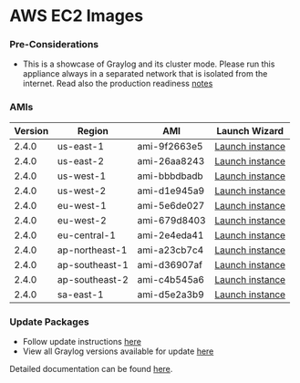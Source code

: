 AWS EC2 Images
==============

### Pre-Considerations

  * This is a showcase of Graylog and its cluster mode. Please run this appliance always in a separated network that is isolated from the internet.
    Read also the production readiness [notes](http://docs.graylog.org/en/latest/pages/installation/virtual_machine_appliances.html#production-readiness)

### AMIs

| Version | Region | AMI | Launch Wizard |
|---------|--------|-----|-------------|
| 2.4.0  | us-east-1 | ami-9f2663e5 | [Launch instance](https://console.aws.amazon.com/ec2/v2/home?region=us-east-1#LaunchInstanceWizard:ami=ami-9f2663e5) |
| 2.4.0  | us-east-2 | ami-26aa8243 | [Launch instance](https://console.aws.amazon.com/ec2/v2/home?region=us-east-2#LaunchInstanceWizard:ami=ami-26aa8243) |
| 2.4.0  | us-west-1 | ami-bbbdbadb | [Launch instance](https://console.aws.amazon.com/ec2/v2/home?region=us-west-1#LaunchInstanceWizard:ami=ami-bbbdbadb) |
| 2.4.0  | us-west-2 | ami-d1e945a9 | [Launch instance](https://console.aws.amazon.com/ec2/v2/home?region=us-west-2#LaunchInstanceWizard:ami=ami-d1e945a9) |
| 2.4.0  | eu-west-1 | ami-5e6de027 | [Launch instance](https://console.aws.amazon.com/ec2/v2/home?region=eu-west-1#LaunchInstanceWizard:ami=ami-5e6de027) |
| 2.4.0  | eu-west-2 | ami-679d8403 | [Launch instance](https://console.aws.amazon.com/ec2/v2/home?region=eu-west-1#LaunchInstanceWizard:ami=ami-679d8403) |
| 2.4.0  | eu-central-1 | ami-2e4eda41 | [Launch instance](https://console.aws.amazon.com/ec2/v2/home?region=eu-central-1#LaunchInstanceWizard:ami=ami-2e4eda41) |
| 2.4.0  | ap-northeast-1 | ami-a23cb7c4 | [Launch instance](https://console.aws.amazon.com/ec2/v2/home?region=ap-northeast-1#LaunchInstanceWizard:ami=ami-a23cb7c4) |
| 2.4.0  | ap-southeast-1 | ami-d36907af | [Launch instance](https://console.aws.amazon.com/ec2/v2/home?region=ap-southeast-1#LaunchInstanceWizard:ami=ami-d36907af) |
| 2.4.0  | ap-southeast-2 | ami-c4b545a6 | [Launch instance](https://console.aws.amazon.com/ec2/v2/home?region=ap-southeast-2#LaunchInstanceWizard:ami=ami-c4b545a6) |
| 2.4.0  | sa-east-1 | ami-d5e2a3b9 | [Launch instance](https://console.aws.amazon.com/ec2/v2/home?region=sa-east-1#LaunchInstanceWizard:ami=ami-d5e2a3b9) |

### Update Packages

  * Follow update instructions [here](http://docs.graylog.org/en/2.2/pages/installation/graylog_ctl.html#upgrade-graylog)
  * View all Graylog versions available for update [here](https://packages.graylog2.org/appliances/ubuntu)

Detailed documentation can be found [here](http://docs.graylog.org/en/latest/pages/installation/aws.html).

